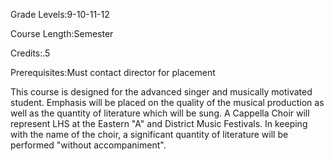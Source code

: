 Grade Levels:9-10-11-12

Course Length:Semester

Credits:.5

Prerequisites:Must contact director for placement

This course is designed for the advanced singer and musically motivated student. Emphasis will be placed on the quality of the musical production as well as the quantity of literature which will be sung. A Cappella Choir will represent LHS at the Eastern "A" and District Music Festivals. In keeping with the name of the choir, a significant quantity of literature will be performed "without accompaniment".
